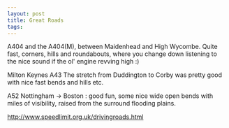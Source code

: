 ```yaml
---
layout: post 
title: Great Roads
tags: 
---
```


A404 and the A404(M), between Maidenhead and High Wycombe. Quite fast,
corners, hills and roundabouts, where you change down listening to the
nice sound if the ol\' engine revving high :)

Milton Keynes A43 The stretch from Duddington to Corby was pretty good
with nice fast bends and hills etc.

A52 Nottingham -\> Boston : good fun, some nice wide open bends with
miles of visibility, raised from the surround flooding plains.

<http://www.speedlimit.org.uk/drivingroads.html>
